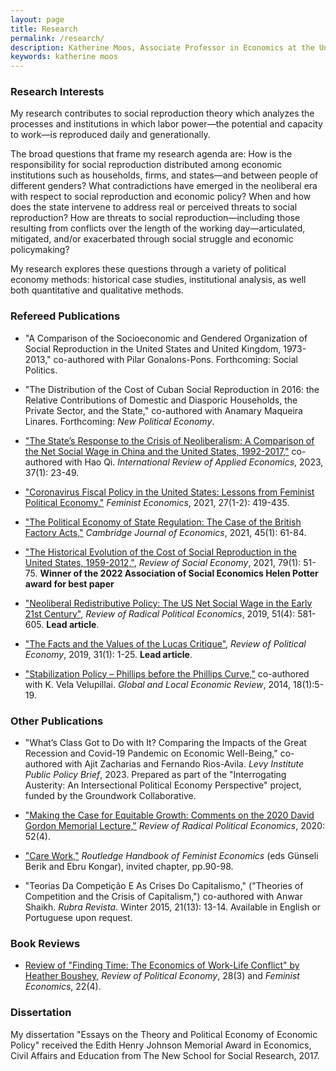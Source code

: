 ```yaml
---
layout: page
title: Research
permalink: /research/
description: Katherine Moos, Associate Professor in Economics at the University of Massachusetts Amherst
keywords: katherine moos
---
```


### Research Interests

My research contributes to social reproduction theory which analyzes the processes and institutions in which labor power—the potential and capacity to work—is reproduced daily and generationally.

The broad questions that frame my research agenda are: How is the responsibility for social reproduction distributed among economic institutions such as households, firms, and states—and between people of different genders? What contradictions have emerged in the neoliberal era with respect to social reproduction and economic policy? When and how does the state intervene to address real or perceived threats to social reproduction? How are threats to social reproduction—including those resulting from conflicts over the length of the working day—articulated, mitigated, and/or exacerbated through social struggle and economic policymaking?

My research explores these questions through a variety of political economy methods: historical case studies, institutional analysis, as well both quantitative and qualitative methods.

### Refereed Publications

- "A Comparison of the Socioeconomic and Gendered Organization of Social Reproduction in the United States and United Kingdom, 1973-2013," co-authored with Pilar Gonalons-Pons. Forthcoming: Social Politics.

- "The Distribution of the Cost of Cuban Social Reproduction in 2016: the Relative Contributions of Domestic and Diasporic Households, the Private Sector, and the State," co-authored with Anamary Maqueira Linares. Forthcoming: *New Political Economy*.

- ["The State’s Response to the Crisis of Neoliberalism: A Comparison of the Net Social Wage in China and the United States, 1992-2017,"](https://www.tandfonline.com/doi/full/10.1080/02692171.2022.2056155) co-authored with Hao Qi. *International Review of Applied Economics*, 2023, 37(1): 23-49.

- ["Coronavirus Fiscal Policy in the United States: Lessons from Feminist Political Economy,"](https://www.tandfonline.com/doi/full/10.1080/13545701.2020.1870707) *Feminist Economics*, 2021, 27(1-2): 419-435.

- ["The Political Economy of State Regulation: The Case of the British Factory Acts,"](https://doi.org/10.1093/cje/beaa034) *Cambridge Journal of Economics*, 2021, 45(1): 61-84.

- ["The Historical Evolution of the Cost of Social Reproduction in the United States, 1959-2012,"](https://doi.org/10.1080/00346764.2019.1703031), *Review of Social Economy*, 2021, 79(1): 51-75. **Winner of the 2022 Association of Social Economics Helen Potter award for best paper**

- ["Neoliberal Redistributive Policy: The US Net Social Wage in the Early 21st Century"](https://journals.sagepub.com/doi/abs/10.1177/0486613419848097), *Review of Radical Political Economics*, 2019, 51(4): 581-605. **Lead article**.

- ["The Facts and the Values of the Lucas Critique"](https://www.tandfonline.com/eprint/ztThWqPk6xNCPTezuagE/full?target=10.1080/09538259.2019.1586363), *Review of Political Economy*, 2019, 31(1): 1-25. **Lead article**.

- ["Stabilization Policy – Phillips before the Phillips Curve,"](http://www.gler.it/archivio/pdf%20Home/1_Moos_Velupillai_Vol_18_No_1_2014_pp_5-19.pdf) co-authored with K. Vela Velupillai. *Global and Local Economic Review*, 2014, 18(1):5-19.

### Other Publications

- "What’s Class Got to Do with It? Comparing the Impacts of the Great Recession and Covid-19 Pandemic on Economic Well-Being," co-authored with Ajit Zacharias and Fernando Rios-Avila. *Levy Institute Public Policy Brief*, 2023. Prepared as part of the "Interrogating Austerity: An Intersectional Political Economy Perspective" project, funded by the Groundwork Collaborative.

- ["Making the Case for Equitable Growth: Comments on the 2020 David Gordon Memorial Lecture,"](https://doi.org/10.1177/0486613420929815) *Review of Radical Political Economics*, 2020: 52(4).

- ["Care Work,"](https://www.taylorfrancis.com/chapters/edit/10.4324/9780429020612-11/care-work-katherine-moos) *Routledge Handbook of Feminist Economics* (eds Günseli Berik and Ebru Kongar), invited chapter, pp.90-98.

- "Teorias Da Competição E As Crises Do Capitalismo," ("Theories of Competition and the Crisis of Capitalism,") co-authored with Anwar Shaikh. *Rubra Revista*. Winter 2015, 21(13): 13-14. Available in English or Portuguese upon request.

### Book Reviews

- [Review of "Finding Time: The Economics of Work-Life Conflict" by Heather Boushey,](https://www.tandfonline.com/doi/full/10.1080/13545701.2016.1213874) *Review of Political Economy*, 28(3) and *Feminist Economics*, 22(4).

### Dissertation

My dissertation "Essays on the Theory and Political Economy of Economic Policy" received the Edith Henry Johnson Memorial Award in Economics, Civil Affairs and Education from The New School for Social Research, 2017.
